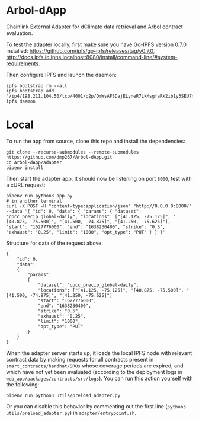 # Arbol-dApp

Chainlink External Adapter for dClimate data retrieval and Arbol contract evaluation.

To test the adapter locally, first make sure you have Go-IPFS version 0.7.0 installed: https://github.com/ipfs/go-ipfs/releases/tag/v0.7.0, http://docs.ipfs.io.ipns.localhost:8080/install/command-line/#system-requirements.

Then configure IPFS and launch the daemon:

```
ipfs bootstrap rm --all
ipfs bootstrap add  "/ip4/198.211.104.50/tcp/4001/p2p/QmWsAFSDajELyneR7LkMsgfaRk2ib1y3SEU7nQuXSNPsQV"
ipfs daemon
```

# Local

To run the app from source, clone this repo and install the dependencies:

```
git clone --recurse-submodules --remote-submodules https://github.com/dmp267/Arbol-dApp.git
cd Arbol-dApp/adapter
pipenv install
```

Then start the adapter app. It should now be listening on port `8000`, test with a cURL request:

```
pipenv run python3 app.py
# in another terminal
curl -X POST -H "content-type:application/json" "http://0.0.0.0:8000/" --data '{ "id": 0, "data": { "params": { "dataset": "cpcc_precip_global-daily", "locations": ["[41.125, -75.125]", "[40.875, -75.500]", "[41.500, -74.875]", "[41.250, -75.625]"], "start": "1627776000", "end": "1638230400", "strike": "0.5", "exhaust": "0.25", "limit": "1000", "opt_type": "PUT" } } }'
```

Structure for data of the request above:

```
{
    "id": 0,
    "data":
    {
        "params":
        {
            "dataset": "cpcc_precip_global-daily",
            "locations": ["[41.125, -75.125]", "[40.875, -75.500]", "[41.500, -74.875]", "[41.250, -75.625]"]
            "start": "1627776000",
            "end": "1638230400",
            "strike": "0.5",
            "exhaust": "0.25",
            "limit": "1000",
            "opt_type": "PUT"
        }
    }
}
```

When the adapter server starts up, it loads the local IPFS node with relevant contract data by making requests for all contracts present in `smart_contracts/hardhat/SROs` whose coverage periods are expired, and which have not yet been evaluated (according to the deployment logs in `web_app/packages/contracts/src/logs`). You can run this action yourself with the following:

```
pipenv run python3 utils/preload_adapter.py
```

Or you can disable this behavior by commenting out the first line (`python3 utils/preload_adapter.py`) in `adapter/entrypoint.sh`.